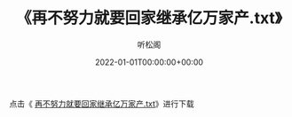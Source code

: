 ﻿---
title:  《再不努力就要回家继承亿万家产.txt》
date:   2022-01-01T00:00:00+00:00
author: 听松阁
layout: post
permalink: /再不努力就要回家继承亿万家产/
categories: 小说
tags: [小说]
---

点击《 [再不努力就要回家继承亿万家产.txt](http://img.660000.xyz/bookstukust/book/bntxt/10/再不努力就要回家继承亿万家产.txt)》进行下载
